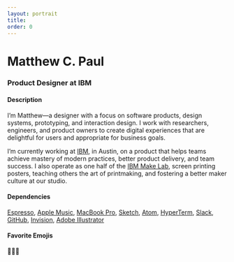 ```yaml
---
layout: portrait
title:
order: 0
---
```


<h1 class="u-m-trim">Matthew C. Paul</h1>  

### Product Designer at IBM  

#### Description  

I’m Matthew—a designer with a focus on software products, design systems, prototyping, and interaction design. I work with researchers, engineers, and product owners to create digital experiences that are delightful for users and appropriate for business goals.

I’m currently working at [IBM](http://www.ibm.com/us-en/), in Austin, on a product that helps teams achieve mastery of modern practices, better product delivery, and team success. I also operate as one half of the [IBM Make Lab](https://www.instagram.com/ibmmakelab/), screen printing posters, teaching others the art of printmaking, and fostering a better maker culture at our studio.

#### Dependencies  

[Espresso](http://www.thebrewandbrew.com/), [Apple Music](http://www.apple.com/music/), [MacBook Pro](http://www.apple.com/macbook-pro/), [Sketch](https://www.sketchapp.com/), [Atom](https://atom.io/), [HyperTerm](https://hyperterm.org/), [Slack](https://slack.com/), [GitHub](https://github.com/), [Invision](https://www.invisionapp.com/), [Adobe Illustrator](http://www.adobe.com/products/illustrator.html)

#### Favorite Emojis  

<span class="emojis">👋🎈🌊</span>  
